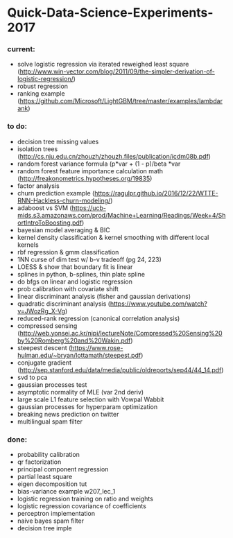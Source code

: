 # Quick-Data-Science-Experiments-2017


### current:
* solve logistic regression via iterated reweighed least square (http://www.win-vector.com/blog/2011/09/the-simpler-derivation-of-logistic-regression/)
* robust regression
* ranking example (https://github.com/Microsoft/LightGBM/tree/master/examples/lambdarank)


### to do:
* decision tree missing values
* isolation trees (http://cs.nju.edu.cn/zhouzh/zhouzh.files/publication/icdm08b.pdf)
* random forest variance formula (p*var + (1 - p)/beta *var
* random forest feature importance calculation math (http://freakonometrics.hypotheses.org/19835)
* factor analysis
* churn prediction example (https://ragulpr.github.io/2016/12/22/WTTE-RNN-Hackless-churn-modeling/)
* adaboost vs SVM (https://ucb-mids.s3.amazonaws.com/prod/Machine+Learning/Readings/Week+4/ShortIntroToBoosting.pdf)
* bayesian model averaging & BIC
* kernel density classification & kernel smoothing with different local kernels
* rbf regression & gmm classification
* 1NN curse of dim test w/ b-v tradeoff (pg 24, 223)
* LOESS & show that boundary fit is linear
* splines in python, b-splines, thin plate spline
* do bfgs on linear and logistic regression
* prob calibration with covariate shift
* linear discriminant analysis (fisher and gaussian derivations)
* quadratic discriminant analysis (https://www.youtube.com/watch?v=JWozRg_X-Vg)
* reduced-rank regression (canonical correlation analysis)
* compressed sensing (http://web.yonsei.ac.kr/nipi/lectureNote/Compressed%20Sensing%20by%20Romberg%20and%20Wakin.pdf)
* steepest descent (https://www.rose-hulman.edu/~bryan/lottamath/steepest.pdf)
* conjugate gradient (http://sep.stanford.edu/data/media/public/oldreports/sep44/44_14.pdf)
* svd to pca
* gaussian processes test
* asymptotic normality of MLE (var 2nd deriv)
* large scale L1 feature selection with Vowpal Wabbit
* gaussian processes for hyperparam optimization
* breaking news prediction on twitter
* multilingual spam filter


### done:
* probability calibration
* qr factorization
* principal component regression
* partial least square
* eigen decomposition tut
* bias-variance example w207_lec_1
* logistic regression training on ratio and weights
* logistic regression covariance of coefficients
* perceptron implementation
* naive bayes spam filter
* decision tree imple

